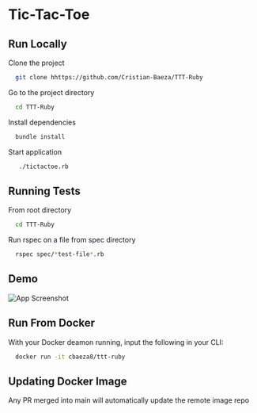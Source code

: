 # Tic-Tac-Toe

## Run Locally

Clone the project

```bash
  git clone hhttps://github.com/Cristian-Baeza/TTT-Ruby
```

Go to the project directory

```bash
  cd TTT-Ruby
```

Install dependencies

```bash
  bundle install
```

Start application

```bash
   ./tictactoe.rb
```

## Running Tests

From root directory

```bash
  cd TTT-Ruby
```

Run rspec on a file from spec directory

```bash
  rspec spec/*test-file*.rb
```

## Demo

![App Screenshot](https://ik.imagekit.io/0jty0e7po/TTT-Menu_WqThmNcWn02.png?updatedAt=1633631650496)

## Run From Docker

With your Docker deamon running, input the following in your CLI:

```bash
  docker run -it cbaeza8/ttt-ruby
```

## Updating Docker Image

Any PR merged into main will automatically update the remote image repo
